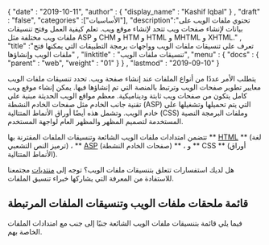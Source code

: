{
  "date" : "2019-10-11",
  "author" : {
    "display_name" : "Kashif Iqbal"
} ,
  "draft" : "false",
  "categories" :["الأساسيات"],
  "description":"تحتوي ملفات الويب على بيانات لإنشاء صفحات ويب تتحد لإنشاء موقع ويب. تعلم كيفية العمل وفتح تنسيقات ملفات ويب مختلفة مثل ASP و CHM و HTM و HTML و MHTML و XHTML." ,
  "title" :"تعرف على تنسيقات ملفات الويب وواجهات برمجة التطبيقات التي يمكنها فتح ملفات الويب وإنشاؤها" ,
  "linktitle" : "تنسيقات ملفات الويب",
  "menu" : {
    "docs" : {
      "parent" : "web",
      "weight" : "01"
}
} ,
  "lastmod" : "2019-09-10"
}

يتطلب الأمر عددًا من أنواع الملفات عند إنشاء صفحة ويب. تحدد تنسيقات ملفات الويب معايير تطوير صفحات الويب وترتبط بالمنصة التي تم إنشاؤها فيها. يمكن إنشاء موقع ويب كامل يتكون من صفحات ويب ثابتة وديناميكية. معظم مواقع الويب الحديثة مبنية على تقنية جانب الخادم مثل صفحات الخادم النشطة (ASP) التي يتم تحميلها وتشغيلها على خادم الويب. وتشمل هذه أيضًا أوراق الأنماط المتتالية (CSS) وملفات البرمجة النصية المستخدمة لتصميم المظهر والمظهر العام لواجهة المستخدم.

تتضمن امتدادات ملفات الويب الشائعة وتنسيقات الملفات المقترنة بها ** [HTML](/ar/web/html/) ** (لغة ترميز النص التشعبي) ، ** [ASP](/ar/web/asp/) (صفحات الخادم النشطة) ** ، و ** CSS ** (أوراق الأنماط المتتالية).

هل لديك استفسارات تتعلق بتنسيقات ملفات الويب؟ توجه إلى [منتديات](https://forum.fileformat.com/c/web/13) مجتمعنا للاستفادة من المعرفة التي يشاركها خبراء تنسيق الملفات.

## قائمة ملحقات ملفات الويب وتنسيقات الملفات المرتبطة

فيما يلي قائمة بتنسيقات ملفات الويب الشائعة جنبًا إلى جنب مع امتدادات الملفات الخاصة بهم.

